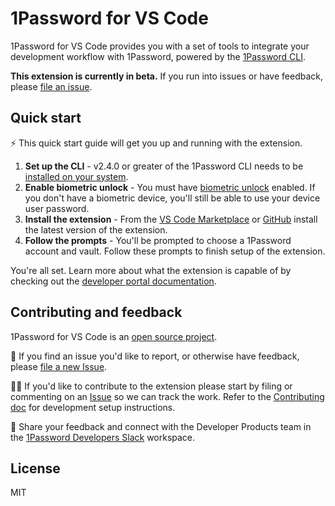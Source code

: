 # 1Password for VS Code

1Password for VS Code provides you with a set of tools to integrate your development workflow with 1Password, powered by the [1Password CLI](https://developer.1password.com/docs/cli).

**This extension is currently in beta.** If you run into issues or have feedback, please [file an issue](https://github.com/1Password/op-vscode/issues/new).

## Quick start

⚡️ This quick start guide will get you up and running with the extension.

1. **Set up the CLI** - v2.4.0 or greater of the 1Password CLI needs to be [installed on your system](https://developer.1password.com/docs/cli/get-started#install).
2. **Enable biometric unlock** - You must have [biometric unlock](https://developer.1password.com/docs/cli/about-biometric-unlock) enabled. If you don't have a biometric device, you'll still be able to use your device user password.
3. **Install the extension** - From the [VS Code Marketplace](https://marketplace.visualstudio.com/items?itemName=1Password.op-vscode) or [GitHub](https://github.com/1Password/op-vscode/releases) install the latest version of the extension.
4. **Follow the prompts** - You'll be prompted to choose a 1Password account and vault. Follow these prompts to finish setup of the extension.

You're all set. Learn more about what the extension is capable of by checking out the [developer portal documentation](https://developer.1password.com/docs/vscode/).

## Contributing and feedback

1Password for VS Code is an [open source project](https://github.com/1Password/op-vscode).

🐛 If you find an issue you'd like to report, or otherwise have feedback, please [file a new Issue](https://github.com/1Password/op-vscode/issues/new).

🧑‍💻 If you'd like to contribute to the extension please start by filing or commenting on an [Issue](https://github.com/1Password/op-vscode/issues) so we can track the work. Refer to the [Contributing doc](https://github.com/1Password/op-vscode/blob/main/CONTRIBUTING.md) for development setup instructions.

💬 Share your feedback and connect with the Developer Products team in the [1Password Developers Slack](https://join.slack.com/t/1password-devs/shared_invite/zt-15k6lhima-GRb5Ga~fo7mjS9xPzDaF2A) workspace.

## License

MIT
